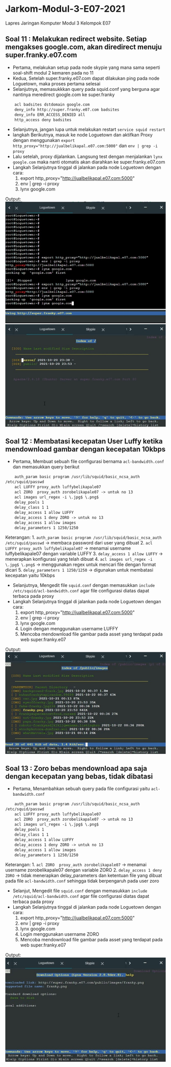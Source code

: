 # Jarkom-Modul-3-E07-2021
Lapres Jaringan Komputer Modul 3 Kelompok E07

## Soal 11 : Melakukan redirect website. Setiap mengakses google.com, akan diredirect menuju super.franky.e07.com

- Pertama, melakukan setup pada node skypie yang mana sama seperti soal-shift modul 2 kemaren pada no 11
- Kedua, Setelah super.franky.e07.com dapat dilakukan ping pada node Loguetown, maka proses pertama selesai
- Selanjutnya, memasukkkan query pada squid.conf yang berguna agar nantinya meredirect google.com ke super.franky
```
	acl badsites dstdomain google.com
	deny_info http://super.franky.e07.com badsites
	deny_info ERR_ACCESS_DENIED all
	http_access deny badsites
```
- Selanjutnya, jangan lupa untuk melakukan restart ```service squid restart```
- langkah Berikutnya, masuk ke node Loguetown dan aktifkan Proxy dengan menggunakan ```export http_proxy="http://jualbelikapal.e07.com:5000"``` dan ```env | grep -i proxy```
- Lalu setelah, proxy dijalankan. Langsung test dengan menjalankan ```lynx google.com``` maka nanti otomatis akan diarahkan ke super.franky.e07.com
- Langkah Selanjutnya tinggal di jalankan pada node Loguetown  dengan cara:
  1. export http_proxy="http://jualbelikapal.e07.com:5000"
  2. env | grep -i proxy
  3. lynx google.com

Output: <br/>
![alt text](https://github.com/migellamp/Jarkom-Modul-3-E07-2021/blob/main/images/11a.jpg) <br />
![alt text](https://github.com/migellamp/Jarkom-Modul-3-E07-2021/blob/main/images/11b.jpg) <br />
![alt text](https://github.com/migellamp/Jarkom-Modul-3-E07-2021/blob/main/images/11c.jpg) <br />

## Soal 12 : Membatasi kecepatan User Luffy ketika mendownload gambar dengan kecepatan 10kbps

- Pertama, Membuat sebuah file configurasi bernama ```acl-bandwidth.conf``` dan memasukkan query berikut
```
	auth_param basic program /usr/lib/squid/basic_ncsa_auth /etc/squid/passwd
	acl LUFFY proxy_auth luffybelikapale07
	acl ZORO  proxy_auth zorobelikapale07 -> untuk no 13
	acl images url_regex -i \.jpg$ \.png$
	delay_pools 1
	delay_class 1 1
	delay_access 1 allow LUFFY
	delay_access 1 deny ZORO -> untuk no 13
	delay_access 1 allow images
	delay_parameters 1 1250/1250
```
Keterangan:
	1. ```auth_param basic program /usr/lib/squid/basic_ncsa_auth /etc/squid/passwd``` -> membaca password dari user yang dibuat
	2. ```acl LUFFY proxy_auth luffybelikapale07``` -> menamai username luffybelikapale07 dengan variable LUFFY
	3. ```delay_access 1 allow LUFFY``` -> menerapkan konfigurasi yang telah dibuat
	4. ```acl images url_regex -i \.jpg$ \.png$``` -> menggunakan regex untuk mencari file dengan format dicari
	5. ```delay_parameters 1 1250/1250``` -> digunakan untuk membatasi kecepatan yaitu 10kbps

- Selanjutnya, Mengedit file ```squid.conf``` dengan memasukkan ```include /etc/squid/acl-bandwidth.conf``` agar file configurasi diatas dapat terbaca pada proxy
- Langkah Selanjutnya tinggal di jalankan pada node Loguetown  dengan cara:
  1. export http_proxy="http://jualbelikapal.e07.com:5000"
  2. env | grep -i proxy
  3. lynx google.com
  4. Login dengan menggunakan username LUFFY
  5. Mencoba mendownload file gambar pada asset yang terdapat pada web super.franky.e07

Output: <br/>
![alt text](https://github.com/migellamp/Jarkom-Modul-3-E07-2021/blob/main/images/12.jpg) <br />

## Soal 13 : Zoro bebas mendownload apa saja dengan kecepatan yang bebas, tidak dibatasi

- Pertama, Menambahkan sebuah query pada file configurasi yaitu  ```acl-bandwidth.conf```
```
	auth_param basic program /usr/lib/squid/basic_ncsa_auth /etc/squid/passwd
	acl LUFFY proxy_auth luffybelikapale07
	acl ZORO  proxy_auth zorobelikapale07 -> untuk no 13
	acl images url_regex -i \.jpg$ \.png$
	delay_pools 1
	delay_class 1 1
	delay_access 1 allow LUFFY
	delay_access 1 deny ZORO -> untuk no 13
	delay_access 1 allow images
	delay_parameters 1 1250/1250
```
Keterangan:
	1. ```acl ZORO  proxy_auth zorobelikapale07``` -> menamai username zorobelikapale07 dengan variable ZORO
	2. ```delay_access 1 deny ZORO``` -> tidak menerapkan delay_parameters dan ketentuan file yang dibuat pada file ```acl-bandwidth.conf``` sehingga tidak berpengaruh pada 	user zoro

- Selanjut, Mengedit file ```squid.conf``` dengan memasukkan ```include /etc/squid/acl-bandwidth.conf``` agar file configurasi diatas dapat terbaca pada proxy
- Langkah Selanjutnya tinggal di jalankan pada node Loguetown  dengan cara:
  	1. export http_proxy="http://jualbelikapal.e07.com:5000"
 	2. env | grep -i proxy
  	3. lynx google.com
 	4. Login menggunakan username ZORO
  	5. Mencoba mendownload file gambar pada asset yang terdapat pada web super.franky.e07

Output: <br/>
![alt text](https://github.com/migellamp/Jarkom-Modul-3-E07-2021/blob/main/images/13.jpg) <br />
